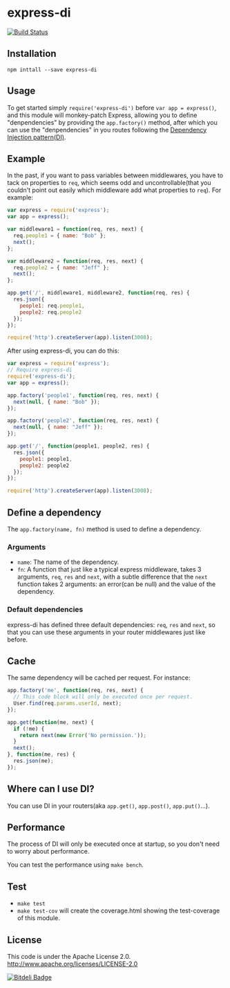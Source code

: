 express-di
==========
[![Build Status](https://travis-ci.org/luin/express-di.png?branch=master)](https://travis-ci.org/luin/express-di)

Installation
-----
    npm inttall --save express-di

Usage
-----
To get started simply `require('express-di')` before `var app = express()`, and this module will monkey-patch Express, allowing you to define "denpendencies" by providing the `app.factory()` method, after which you can use the "denpendencies" in you routes following the [Dependency Injection pattern(DI)](http://docs.angularjs.org/guide/di).

Example
-----
In the past, if you want to pass variables between middlewares, you have to tack on properties to `req`, which seems odd and uncontrollable(that you couldn't point out easily which middleware add what properties to `req`). For example:

```javascript
var express = require('express');
var app = express();

var middleware1 = function(req, res, next) {
  req.people1 = { name: "Bob" };
  next();
};

var middleware2 = function(req, res, next) {
  req.people2 = { name: "Jeff" };
  next();
};

app.get('/', middleware1, middleware2, function(req, res) {
  res.json({
    people1: req.people1,
    people2: req.people2
  });
});

require('http').createServer(app).listen(3008);
```

After using express-di, you can do this:

```javascript
var express = require('express');
// Require express-di
require('express-di');
var app = express();

app.factory('people1', function(req, res, next) {
  next(null, { name: "Bob" });
});

app.factory('people2', function(req, res, next) {
  next(null, { name: "Jeff" });
});

app.get('/', function(people1, people2, res) {
  res.json({
    people1: people1,
    people2: people2
  });
});

require('http').createServer(app).listen(3008);

```

Define a dependency
-----
The `app.factory(name, fn)` method is used to define a dependency.

### Arguments

* `name`: The name of the dependency.
* `fn`: A function that just like a typical express middleware, takes 3 arguments, `req`, `res` and `next`, with a subtle difference that the `next` function takes 2 arguments: an error(can be null) and the value of the dependency.

### Default dependencies
express-di has defined three default dependencies: `req`, `res` and `next`, so that you can use these arguments in your router middlewares just like before.


Cache
-----
The same dependency will be cached per request. For instance:

```javascript
app.factory('me', function(req, res, next) {
  // This code block will only be executed once per request. 
  User.find(req.params.userId, next);
});

app.get(function(me, next) {
  if (!me) {
  	return next(new Error('No permission.'));
  }
  next();
}, function(me, res) {
  res.json(me);
});
```


Where can I use DI?
-----
You can use DI in your routers(aka `app.get()`, `app.post()`, `app.put()`...).


Performance
-----
The process of DI will only be executed once at startup, so you don't need to worry about performance.


You can test the performance using `make bench`.

Test
-----
* `make test`
* `make test-cov` will create the coverage.html showing the test-coverage of this module.


License
-----
This code is under the Apache License 2.0.  http://www.apache.org/licenses/LICENSE-2.0

[![Bitdeli Badge](https://d2weczhvl823v0.cloudfront.net/luin/express-di/trend.png)](https://bitdeli.com/free "Bitdeli Badge")
